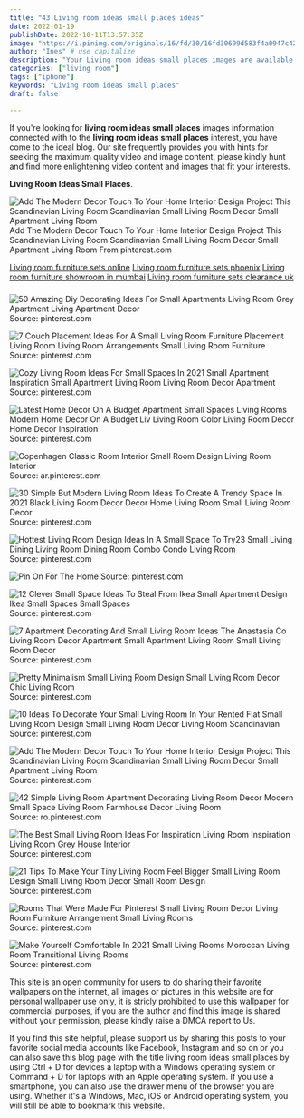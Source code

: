 ```yaml
---
title: "43 Living room ideas small places ideas"
date: 2022-01-19
publishDate: 2022-10-11T13:57:35Z
image: "https://i.pinimg.com/originals/16/fd/30/16fd30699d583f4a0947c42b1b8177a8.jpg"
author: "Ines" # use capitalize
description: "Your Living room ideas small places images are available. Living room ideas small places are a topic that is being searched for and liked by netizens today. You can Download the Living room ideas small places files here. Download all free images."
categories: ["living room"]
tags: ["iphone"]
keywords: "Living room ideas small places"
draft: false

---
```


If you're looking for **living room ideas small places** images information connected with to the **living room ideas small places** interest, you have come to the ideal  blog.  Our site frequently  provides you with  hints  for seeking  the maximum  quality video and image  content, please kindly hunt and find more enlightening video content and images  that fit your interests.

**Living Room Ideas Small Places**. 

![Add The Modern Decor Touch To Your Home Interior Design Project This Scandinavian Living Room Scandinavian Small Living Room Decor Small Apartment Living Room](https://i.pinimg.com/736x/2d/71/50/2d715076c2952eeeccc72f68137c3a28.jpg "Add The Modern Decor Touch To Your Home Interior Design Project This Scandinavian Living Room Scandinavian Small Living Room Decor Small Apartment Living Room")
Add The Modern Decor Touch To Your Home Interior Design Project This Scandinavian Living Room Scandinavian Small Living Room Decor Small Apartment Living Room From pinterest.com

[Living room furniture sets online](/living-room-furniture-sets-online/)
[Living room furniture sets phoenix](/living-room-furniture-sets-phoenix/)
[Living room furniture showroom in mumbai](/living-room-furniture-showroom-in-mumbai/)
[Living room furniture sets clearance uk](/living-room-furniture-sets-clearance-uk/)



### 

 


![50 Amazing Diy Decorating Ideas For Small Apartments Living Room Grey Apartment Living Apartment Decor](https://i.pinimg.com/originals/fa/de/ef/fadeefa82dba47f574cb72e4db950395.jpg "50 Amazing Diy Decorating Ideas For Small Apartments Living Room Grey Apartment Living Apartment Decor")
Source: pinterest.com

 

![7 Couch Placement Ideas For A Small Living Room Furniture Placement Living Room Living Room Arrangements Small Living Room Furniture](https://i.pinimg.com/736x/48/f7/5f/48f75f9ce73ee118940fcf0d518f27b1.jpg "7 Couch Placement Ideas For A Small Living Room Furniture Placement Living Room Living Room Arrangements Small Living Room Furniture")
Source: pinterest.com

 

![Cozy Living Room Ideas For Small Spaces In 2021 Small Apartment Inspiration Small Apartment Living Room Living Room Decor Apartment](https://i.pinimg.com/736x/ce/b4/0d/ceb40dfb8c45f382e8ce0966b7be649f.jpg "Cozy Living Room Ideas For Small Spaces In 2021 Small Apartment Inspiration Small Apartment Living Room Living Room Decor Apartment")
Source: pinterest.com

 

![Latest Home Decor On A Budget Apartment Small Spaces Living Rooms Modern Home Decor On A Budget Liv Living Room Color Living Room Decor Home Decor Inspiration](https://i.pinimg.com/564x/6f/f8/77/6ff87727246e593b81dd3608899fd22a.jpg "Latest Home Decor On A Budget Apartment Small Spaces Living Rooms Modern Home Decor On A Budget Liv Living Room Color Living Room Decor Home Decor Inspiration")
Source: pinterest.com

 

![Copenhagen Classic Room Interior Small Room Design Living Room Interior](https://i.pinimg.com/originals/7d/8e/c9/7d8ec9ba52f09bb2b00f3508e8b1a4a2.jpg "Copenhagen Classic Room Interior Small Room Design Living Room Interior")
Source: ar.pinterest.com

 

![30 Simple But Modern Living Room Ideas To Create A Trendy Space In 2021 Black Living Room Decor Decor Home Living Room Small Living Room Decor](https://i.pinimg.com/originals/cf/91/2d/cf912d3cfbb09134319989aa3a5a0084.jpg "30 Simple But Modern Living Room Ideas To Create A Trendy Space In 2021 Black Living Room Decor Decor Home Living Room Small Living Room Decor")
Source: pinterest.com

 

![Hottest Living Room Design Ideas In A Small Space To Try23 Small Living Dining Living Room Dining Room Combo Condo Living Room](https://i.pinimg.com/originals/ac/86/a8/ac86a85d8d43c21119369c9d0ce217ed.jpg "Hottest Living Room Design Ideas In A Small Space To Try23 Small Living Dining Living Room Dining Room Combo Condo Living Room")
Source: pinterest.com

 

![Pin On For The Home](https://i.pinimg.com/originals/f1/29/35/f129353675fcd119c5a05bdbd8701d7d.jpg "Pin On For The Home")
Source: pinterest.com

 

![12 Clever Small Space Ideas To Steal From Ikea Small Apartment Design Ikea Small Spaces Small Spaces](https://i.pinimg.com/736x/cf/50/3c/cf503ca8b826e736e450467841a7b108.jpg "12 Clever Small Space Ideas To Steal From Ikea Small Apartment Design Ikea Small Spaces Small Spaces")
Source: pinterest.com

 

![7 Apartment Decorating And Small Living Room Ideas The Anastasia Co Living Room Decor Apartment Small Apartment Living Room Small Living Room Decor](https://i.pinimg.com/originals/8b/0a/1c/8b0a1c56435a126b99a6917369394997.png "7 Apartment Decorating And Small Living Room Ideas The Anastasia Co Living Room Decor Apartment Small Apartment Living Room Small Living Room Decor")
Source: pinterest.com

 

![Pretty Minimalism Small Living Room Design Small Living Room Decor Chic Living Room](https://i.pinimg.com/736x/8d/54/9c/8d549c8d7120169c0fa2cfea75b1bcf3--neutral-living-rooms-small-living-rooms.jpg "Pretty Minimalism Small Living Room Design Small Living Room Decor Chic Living Room")
Source: pinterest.com

 

![10 Ideas To Decorate Your Small Living Room In Your Rented Flat Small Living Room Design Small Living Room Decor Living Room Scandinavian](https://i.pinimg.com/originals/b1/5d/bd/b15dbd5657c78981b829f30164daf7ec.jpg "10 Ideas To Decorate Your Small Living Room In Your Rented Flat Small Living Room Design Small Living Room Decor Living Room Scandinavian")
Source: pinterest.com

 

![Add The Modern Decor Touch To Your Home Interior Design Project This Scandinavian Living Room Scandinavian Small Living Room Decor Small Apartment Living Room](https://i.pinimg.com/736x/2d/71/50/2d715076c2952eeeccc72f68137c3a28.jpg "Add The Modern Decor Touch To Your Home Interior Design Project This Scandinavian Living Room Scandinavian Small Living Room Decor Small Apartment Living Room")
Source: pinterest.com

 

![42 Simple Living Room Apartment Decorating Living Room Decor Modern Small Space Living Room Farmhouse Decor Living Room](https://i.pinimg.com/originals/8e/d4/82/8ed482230a987ef15f8f5b964aa7479d.jpg "42 Simple Living Room Apartment Decorating Living Room Decor Modern Small Space Living Room Farmhouse Decor Living Room")
Source: ro.pinterest.com

 

![The Best Small Living Room Ideas For Inspiration Living Room Inspiration Living Room Grey House Interior](https://i.pinimg.com/originals/b6/62/a5/b662a524a1ae4246b1925b45aee93595.jpg "The Best Small Living Room Ideas For Inspiration Living Room Inspiration Living Room Grey House Interior")
Source: pinterest.com

 

![21 Tips To Make Your Tiny Living Room Feel Bigger Small Living Room Design Small Living Room Decor Small Room Design](https://i.pinimg.com/originals/c3/3f/d1/c33fd1c0a55ca1f81a6f47e853a10a10.jpg "21 Tips To Make Your Tiny Living Room Feel Bigger Small Living Room Design Small Living Room Decor Small Room Design")
Source: pinterest.com

 

![Rooms That Were Made For Pinterest Small Living Room Decor Living Room Furniture Arrangement Small Living Rooms](https://i.pinimg.com/564x/4e/32/88/4e3288db6a4336af88f8d6411884a32e--small-rooms-very-small-living-room-ideas.jpg "Rooms That Were Made For Pinterest Small Living Room Decor Living Room Furniture Arrangement Small Living Rooms")
Source: pinterest.com

 

![Make Yourself Comfortable In 2021 Small Living Rooms Moroccan Living Room Transitional Living Rooms](https://i.pinimg.com/originals/16/fd/30/16fd30699d583f4a0947c42b1b8177a8.jpg "Make Yourself Comfortable In 2021 Small Living Rooms Moroccan Living Room Transitional Living Rooms")
Source: pinterest.com

 

This site is an open community for users to do sharing their favorite wallpapers on the internet, all images or pictures in this website are for personal wallpaper use only, it is stricly prohibited to use this wallpaper for commercial purposes, if you are the author and find this image is shared without your permission, please kindly raise a DMCA report to Us.

If you find this site helpful, please support us by sharing this posts to your favorite social media accounts like Facebook, Instagram and so on or you can also save this blog page with the title living room ideas small places by using Ctrl + D for devices a laptop with a Windows operating system or Command + D for laptops with an Apple operating system. If you use a smartphone, you can also use the drawer menu of the browser you are using. Whether it's a Windows, Mac, iOS or Android operating system, you will still be able to bookmark this website.
